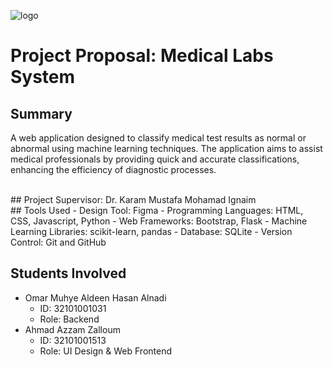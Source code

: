 ![logo](https://www.bau.edu.jo/images/headerLogoNewEn.PNG)
# Project Proposal: Medical Labs System

## Summary
A web application designed to classify medical test results as normal or abnormal using machine learning techniques. The application aims to assist medical professionals by providing quick and accurate classifications, enhancing the efficiency of diagnostic processes.

<br>
## Project Supervisor: Dr. Karam Mustafa Mohamad Ignaim
<br>
## Tools Used
- Design Tool: Figma
- Programming Languages: HTML, CSS, Javascript, Python
- Web Frameworks: Bootstrap, Flask
- Machine Learning Libraries: scikit-learn, pandas
- Database: SQLite
- Version Control: Git and GitHub

## Students Involved
- Omar Muhye Aldeen Hasan Alnadi
	- ID: 32101001031
    - Role: Backend
- Ahmad Azzam Zalloum
	- ID: 32101001513
    - Role: UI Design & Web Frontend
